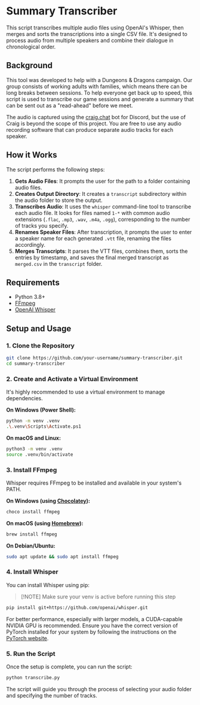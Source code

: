 # Summary Transcriber

This script transcribes multiple audio files using OpenAI's Whisper, then merges and sorts the transcriptions into a single CSV file. It's designed to process audio from multiple speakers and combine their dialogue in chronological order.

## Background

This tool was developed to help with a Dungeons & Dragons campaign. Our group consists of working adults with families, which means there can be long breaks between sessions. To help everyone get back up to speed, this script is used to transcribe our game sessions and generate a summary that can be sent out as a "read-ahead" before we meet.

The audio is captured using the [craig.chat](https://craig.chat/) bot for Discord, but the use of Craig is beyond the scope of this project. You are free to use any audio recording software that can produce separate audio tracks for each speaker.

## How it Works

The script performs the following steps:

1. **Gets Audio Files**: It prompts the user for the path to a folder containing audio files.
2. **Creates Output Directory**: It creates a `transcript` subdirectory within the audio folder to store the output.
3. **Transcribes Audio**: It uses the `whisper` command-line tool to transcribe each audio file. It looks for files named `1-*` with common audio extensions (`.flac`, `.mp3`, `.wav`, `.m4a`, `.ogg`), corresponding to the number of tracks you specify.
4. **Renames Speaker Files**: After transcription, it prompts the user to enter a speaker name for each generated `.vtt` file, renaming the files accordingly.
5. **Merges Transcripts**: It parses the VTT files, combines them, sorts the entries by timestamp, and saves the final merged transcript as `merged.csv` in the `transcript` folder.

## Requirements

- Python 3.8+
- [FFmpeg](https://ffmpeg.org/download.html)
- [OpenAI Whisper](https://github.com/openai/whisper)

## Setup and Usage

### 1. Clone the Repository

```bash
git clone https://github.com/your-username/summary-transcriber.git
cd summary-transcriber
```

### 2. Create and Activate a Virtual Environment

It's highly recommended to use a virtual environment to manage dependencies.

**On Windows (Power Shell):**

```bash
python -m venv .venv
.\.venv\Scripts\Activate.ps1
```

**On macOS and Linux:**

```bash
python3 -m venv .venv
source .venv/bin/activate
```

### 3. Install FFmpeg

Whisper requires FFmpeg to be installed and available in your system's PATH.

**On Windows (using [Chocolatey](https://chocolatey.org/)):**

```bash
choco install ffmpeg
```

**On macOS (using [Homebrew](https://brew.sh/)):**

```bash
brew install ffmpeg
```

**On Debian/Ubuntu:**

```bash
sudo apt update && sudo apt install ffmpeg
```

### 4. Install Whisper

You can install Whisper using pip:

> [!NOTE] Make sure your venv is active before running this step

```bash
pip install git+https://github.com/openai/whisper.git
```

For better performance, especially with larger models, a CUDA-capable NVIDIA GPU is recommended. Ensure you have the correct version of PyTorch installed for your system by following the instructions on the [PyTorch website](https://pytorch.org/).

### 5. Run the Script

Once the setup is complete, you can run the script:

```bash
python transcribe.py
```

The script will guide you through the process of selecting your audio folder and specifying the number of tracks.

